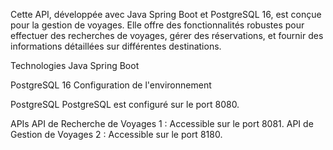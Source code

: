 Cette API, développée avec Java Spring Boot et PostgreSQL 16, est conçue pour la gestion de voyages. Elle offre des fonctionnalités robustes pour effectuer des recherches de voyages, gérer des réservations, et fournir des informations détaillées sur différentes destinations.

Technologies
Java Spring Boot

PostgreSQL 16
Configuration de l'environnement

PostgreSQL
PostgreSQL est configuré sur le port 8080.

APIs
API de Recherche de Voyages 1 : Accessible sur le port 8081.
API de Gestion de Voyages 2 : Accessible sur le port 8180.
